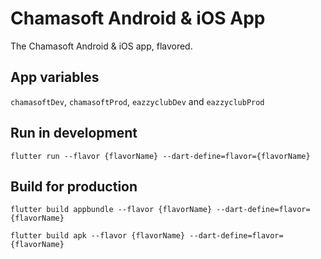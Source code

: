 # Chamasoft Android & iOS App

The Chamasoft Android & iOS app, flavored.

## App variables

`chamasoftDev`, `chamasoftProd`, `eazzyclubDev` and `eazzyclubProd`

## Run in development

`flutter run --flavor {flavorName} --dart-define=flavor={flavorName}`

## Build for production
`flutter build appbundle --flavor {flavorName} --dart-define=flavor={flavorName}`

`flutter build apk --flavor {flavorName} --dart-define=flavor={flavorName}`